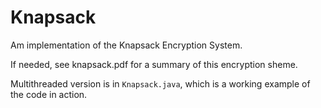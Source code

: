 # Knapsack
Am implementation of the Knapsack Encryption System.

If needed, see knapsack.pdf for a summary of this encryption sheme.

Multithreaded version is in `Knapsack.java`, which is a working example of the code in 
action.  
